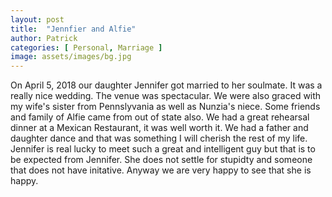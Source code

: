 ```yaml
---
layout: post
title:  "Jennfier and Alfie"
author: Patrick
categories: [ Personal, Marriage ]
image: assets/images/bg.jpg
---
```


On April 5, 2018 our daughter Jennifer got married to her soulmate. It was a really nice wedding. The venue was spectacular. We were also graced with my wife's sister from Pennslyvania as well as Nunzia's niece. Some friends and family of Alfie came from out of state also. We had a great rehearsal dinner at a Mexican Restaurant, it was well worth it. We had a father and daughter dance and that was something I will cherish the rest of my life. Jennifer is real lucky to meet such a great and intelligent guy but that is to be expected from Jennifer. She does not settle for stupidty and someone that does not have initative. Anyway we are very happy to see that she is happy. 
